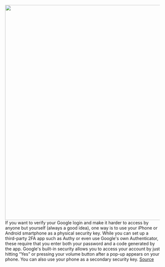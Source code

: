 <img src='https://cdn.vox-cdn.com/thumbor/jYdDy4pXM2m2p1cUFKg3wBDkSyA=/0x0:2040x1360/1200x800/filters:focal(857x517:1183x843)/cdn.vox-cdn.com/uploads/chorus_image/image/70685209/akrales_190311_3263_0274.0.jpg' width='700px' /><br/>
If you want to verify your Google login and make it harder to access by anyone but yourself (always a good idea), one way is to use your iPhone or Android smartphone as a physical security key. While you can set up a third-party 2FA app such as Authy or even use Google's own Authenticator, these require that you enter both your password and a code generated by the app. Google's built-in security allows you to access your account by just hitting “Yes” or pressing your volume button after a pop-up appears on your phone. You can also use your phone as a secondary security key.
<a href='https://www.theverge.com/22994705/two-factor-authentication-security-key-how-to'> Source <a/>
